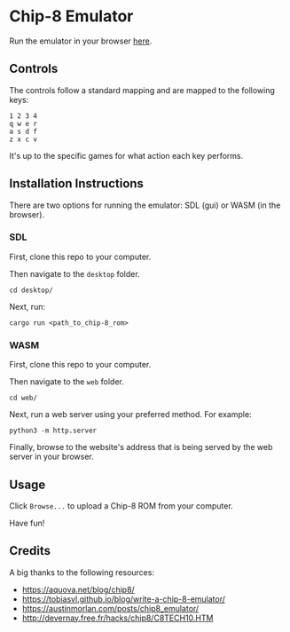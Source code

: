 # Chip-8 Emulator

Run the emulator in your browser [here](https://winstonrc.github.io/chip8/).

## Controls

The controls follow a standard mapping and are mapped to the following keys:

```
1 2 3 4
q w e r
a s d f
z x c v
```

It's up to the specific games for what action each key performs.

## Installation Instructions

There are two options for running the emulator: SDL (gui) or WASM (in the browser).

### SDL

First, clone this repo to your computer.

Then navigate to the `desktop` folder.

```console
cd desktop/
```

Next, run:

```console
cargo run <path_to_chip-8_rom>
```

### WASM

First, clone this repo to your computer.

Then navigate to the `web` folder.

```console
cd web/
```

Next, run a web server using your preferred method.
For example:

```console
python3 -m http.server
```

Finally, browse to the website's address that is being served by the web server in your browser.

## Usage

Click `Browse...` to upload a Chip-8 ROM from your computer.

Have fun!

## Credits

A big thanks to the following resources:

- https://aquova.net/blog/chip8/
- https://tobiasvl.github.io/blog/write-a-chip-8-emulator/
- https://austinmorlan.com/posts/chip8_emulator/
- http://devernay.free.fr/hacks/chip8/C8TECH10.HTM

